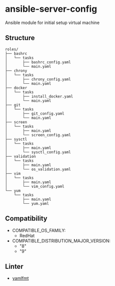 # ansible-server-config
Ansible module for initial setup virtual machine

## Structure

```
roles/
├── bashrc
│   └── tasks
│       ├── bashrc_config.yaml
│       └── main.yaml
├── chrony
│   └── tasks
│       ├── chrony_config.yaml
│       └── main.yaml
├── docker
│   └── tasks
│       ├── install_docker.yaml
│       └── main.yaml
├── git
│   └── tasks
│       ├── git_config.yaml
│       └── main.yaml
├── screen
│   └── tasks
│       ├── main.yaml
│       └── screen_config.yaml
├── sysctl
│   └── tasks
│       ├── main.yaml
│       └── sysctl_config.yaml
├── validation
│   └── tasks
│       ├── main.yaml
│       └── os_validation.yaml
├── vim
│   └── tasks
│       ├── main.yaml
│       └── vim_config.yaml
└── yum
    └── tasks
        ├── main.yaml
        └── yum.yaml
```

## Compatibility

- COMPATIBLE_OS_FAMILY:
   - RedHat
- COMPATIBLE_DISTRIBUTION_MAJOR_VERSION:
    - "8"
    - "9"

## Linter

- [yamlfmt](https://github.com/google/yamlfmt)
